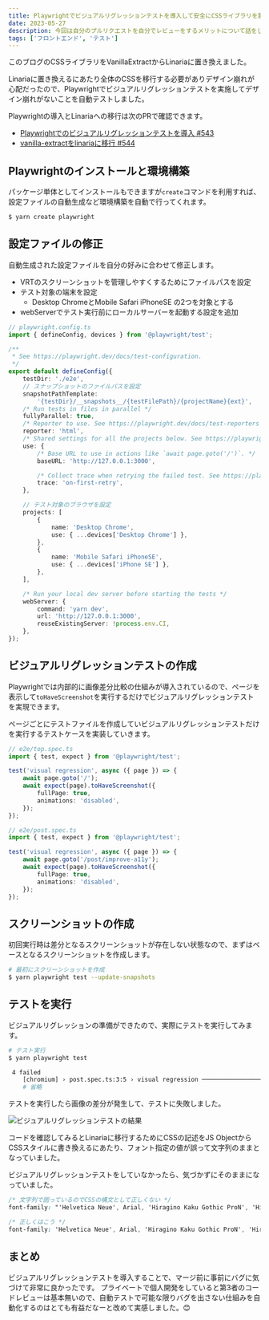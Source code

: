 ```yaml
---
title: Playwrightでビジュアルリグレッションテストを導入して安全にCSSライブラリを置き換える
date: 2023-05-27
description: 今回は自分のプルリクエストを自分でレビューをするメリットについて話をしたいと思います。
tags: ['フロントエンド', 'テスト']
---
```


このブログのCSSライブラリをVanillaExtractからLinariaに置き換えました。

Linariaに置き換えるにあたり全体のCSSを移行する必要がありデザイン崩れが心配だったので、Playwrightでビジュアルリグレッションテストを実施してデザイン崩れがないことを自動テストしました。

Playwrightの導入とLinariaへの移行は次のPRで確認できます。

- [Playwrightでのビジュアルリグレッションテストを導入 #543](https://github.com/t-yng/blog/pull/543)
- [vanilla-extractをlinariaに移行 #544](https://github.com/t-yng/blog/pull/544)

## Playwrightのインストールと環境構築
パッケージ単体としてインストールもできますが`create`コマンドを利用すれば、設定ファイルの自動生成など環境構築を自動で行ってくれます。

```sh
$ yarn create playwright
```

## 設定ファイルの修正
自動生成された設定ファイルを自分の好みに合わせて修正します。

- VRTのスクリーンショットを管理しやすくするためにファイルパスを設定
- テスト対象の端末を設定
  - Desktop ChromeとMobile Safari iPhoneSE の2つを対象とする
- webServerでテスト実行前にローカルサーバーを起動する設定を追加

```ts
// playwright.config.ts
import { defineConfig, devices } from '@playwright/test';

/**
 * See https://playwright.dev/docs/test-configuration.
 */
export default defineConfig({
    testDir: './e2e',
    // スナップショットのファイルパスを設定
    snapshotPathTemplate:
        '{testDir}/__snapshots__/{testFilePath}/{projectName}{ext}',
    /* Run tests in files in parallel */
    fullyParallel: true,
    /* Reporter to use. See https://playwright.dev/docs/test-reporters */
    reporter: 'html',
    /* Shared settings for all the projects below. See https://playwright.dev/docs/api/class-testoptions. */
    use: {
        /* Base URL to use in actions like `await page.goto('/')`. */
        baseURL: 'http://127.0.0.1:3000',

        /* Collect trace when retrying the failed test. See https://playwright.dev/docs/trace-viewer */
        trace: 'on-first-retry',
    },

    // テスト対象のブラウザを設定
    projects: [
        {
            name: 'Desktop Chrome',
            use: { ...devices['Desktop Chrome'] },
        },
        {
            name: 'Mobile Safari iPhoneSE',
            use: { ...devices['iPhone SE'] },
        },
    ],

    /* Run your local dev server before starting the tests */
    webServer: {
        command: 'yarn dev',
        url: 'http://127.0.0.1:3000',
        reuseExistingServer: !process.env.CI,
    },
});
```

## ビジュアルリグレッションテストの作成
Playwrightでは内部的に画像差分比較の仕組みが導入されているので、ページを表示して`toHaveScreenshot`を実行するだけでビジュアルリグレッションテストを実現できます。

ページごとにテストファイルを作成していビジュアルリグレッションテストだけを実行するテストケースを実装していきます。

```ts
// e2e/top.spec.ts
import { test, expect } from '@playwright/test';

test('visual regression', async ({ page }) => {
    await page.goto('/');
    await expect(page).toHaveScreenshot({
        fullPage: true,
        animations: 'disabled',
    });
});
```

```ts
// e2e/post.spec.ts
import { test, expect } from '@playwright/test';

test('visual regression', async ({ page }) => {
    await page.goto('/post/improve-a11y');
    await expect(page).toHaveScreenshot({
        fullPage: true,
        animations: 'disabled',
    });
});
```

## スクリーンショットの作成
初回実行時は差分となるスクリーンショットが存在しない状態なので、まずはベースとなるスクリーンショットを作成します。

```sh
# 最初にスクリーンショットを作成
$ yarn playwright test --update-snapshots
```

## テストを実行
ビジュアルリグレッションの準備ができたので、実際にテストを実行してみます。

```sh
# テスト実行
$ yarn playwright test

 4 failed
    [chromium] › post.spec.ts:3:5 › visual regression ──────────────────────────────────
    # 省略
```

テストを実行したら画像の差分が発生して、テストに失敗しました。

![ビジュアルリグレッションテストの結果](/images/posts/playwright-vrt/failed.png)

コードを確認してみるとLinariaに移行するためにCSSの記述をJS ObjectからCSSスタイルに書き換えるにあたり、フォント指定の値が誤って文字列のままとなっていました。

ビジュアルリグレッションテストをしていなかったら、気づかずにそのままになっていました。

```css
/* 文字列で囲っているのでCSSの構文として正しくない */
font-family: "'Helvetica Neue', Arial, 'Hiragino Kaku Gothic ProN', 'Hiragino Sans', Meiryo, sans-serif";

/* 正しくはこう */
font-family: 'Helvetica Neue', Arial, 'Hiragino Kaku Gothic ProN', 'Hiragino Sans', Meiryo, sans-serif;
```

## まとめ
ビジュアルリグレッションテストを導入することで、マージ前に事前にバグに気づけて非常に良かったです。
プライベートで個人開発をしていると第3者のコードレビューは基本無いので、自動テストで可能な限りバグを出さない仕組みを自動化するのはとても有益だなーと改めて実感しました。😊